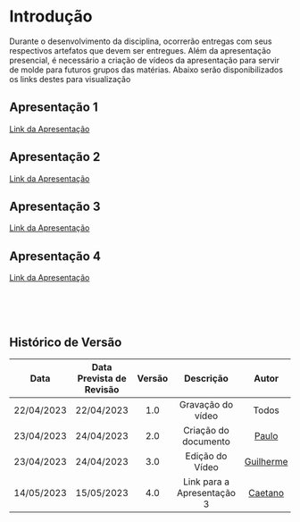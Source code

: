 # Introdução
Durante o desenvolvimento da disciplina, ocorrerão entregas com seus respectivos artefatos que devem ser entregues. Além da apresentação presencial, é necessário a criação de vídeos da apresentação para servir de molde para futuros grupos das matérias. Abaixo serão disponibilizados os links destes para visualização

## Apresentação 1
[Link da Apresentação](https://youtu.be/NFyJIrE9qB8)


## Apresentação 2
[Link da Apresentação](https://www.youtube.com/watch?v=Mrn86KlBmFM)

## Apresentação 3
[Link da Apresentação](https://youtu.be/9YU1kB1vc1c)

## Apresentação 4
[Link da Apresentação](https://youtu.be/zf0hI4BUHZo)

<br>
<br>
<br>

## Histórico de Versão

| Data | Data Prevista de Revisão | Versão | Descrição | Autor | Revisor |
| :--: | :--: | :--: | :--: | :--: | :--: |
| 22/04/2023 | 22/04/2023 | 1.0 | Gravação do vídeo | Todos | [Guilherme](https://github.com/guilhermekishimoto) |
| 23/04/2023 | 24/04/2023 | 2.0 | Criação do documento |[Paulo](https://github.com/PauloVictorFS) | [Carla](https://github.com/ccarlaa) |
| 23/04/2023 | 24/04/2023 | 3.0 | Edição do Vídeo |[Guilherme](https://github.com/guilhermekishimoto) | [Paulo](https://github.com/PauloVictorFS) |
| 14/05/2023 | 15/05/2023 | 4.0 | Link para a Apresentação 3 |[Caetano](https://github.com/caeslucio) | [Raquel](https://github.com/raqueleucaria) |
